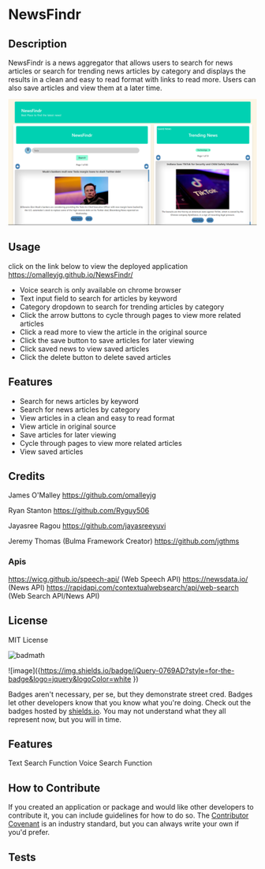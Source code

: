 # NewsFindr

## Description

NewsFindr is a news aggregator that allows users to search for news articles or search for trending news articles by category and displays the results in a clean and easy to read format with links to read more. Users can also save articles and view them at a later time.

![Alt text](Assets/Screenshot1.png)

## Usage
click on the link below to view the deployed application
https://omalleyjg.github.io/NewsFindr/

* Voice search is only available on chrome browser
* Text input field to search for articles by keyword
* Category dropdown to search for trending articles by category
* Click the arrow buttons to cycle through pages to view more related articles 
* Click a read more to view the article in the original source
* Click the save button to save articles for later viewing
* Click saved news to view saved articles
* Click the delete button to delete saved articles

## Features

* Search for news articles by keyword
* Search for news articles by category
* View articles in a clean and easy to read format
* View article in original source 
* Save articles for later viewing
* Cycle through pages to view more related articles
* View saved articles


## Credits

James O'Malley
https://github.com/omalleyjg

Ryan Stanton
https://github.com/Ryguy506

Jayasree Ragou
https://github.com/jayasreeyuvi

Jeremy Thomas (Bulma Framework Creator)
https://github.com/jgthms

### Apis
https://wicg.github.io/speech-api/ (Web Speech API)
https://newsdata.io/ (News API)
https://rapidapi.com/contextualwebsearch/api/web-search (Web Search API/News API)

## License

MIT License


![badmath](https://img.shields.io/github/languages/top/lernantino/badmath)

![image]({https://img.shields.io/badge/jQuery-0769AD?style=for-the-badge&logo=jquery&logoColor=white
})


Badges aren't necessary, per se, but they demonstrate street cred. Badges let other developers know that you know what you're doing. Check out the badges hosted by [shields.io](https://shields.io/). You may not understand what they all represent now, but you will in time.

## Features

Text Search Function
Voice Search Function


## How to Contribute

If you created an application or package and would like other developers to contribute it, you can include guidelines for how to do so. The [Contributor Covenant](https://www.contributor-covenant.org/) is an industry standard, but you can always write your own if you'd prefer.

## Tests

